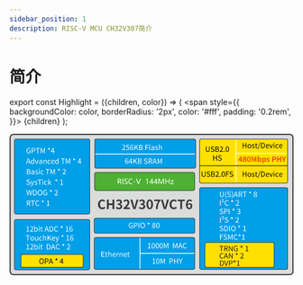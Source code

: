 ```yaml
---
sidebar_position: 1
description: RISC-V MCU CH32V307简介
---
```


# 简介

export const Highlight = ({children, color}) => (
  <span
    style={{
      backgroundColor: color,
      borderRadius: '2px',
      color: '#fff',
      padding: '0.2rem',
    }}>
    {children}
  </span>
);

![CH32V307_resource](img\CH32V307_resource.png)
